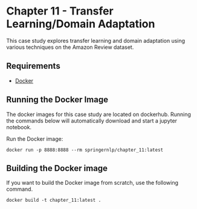# Chapter 11 - Transfer Learning/Domain Adaptation
This case study explores transfer learning and domain adaptation using various techniques on the Amazon Review dataset.

## Requirements
* [Docker](https://docs.docker.com/install/) 

## Running the Docker Image
The docker images for this case study are located on dockerhub. Running the commands below will automatically download and start a jupyter notebook.

Run the Docker image:
```
docker run -p 8888:8888 --rm springernlp/chapter_11:latest
```


## Building the Docker image
If you want to build the Docker image from scratch, use the following command. 
```
docker build -t chapter_11:latest .
```
